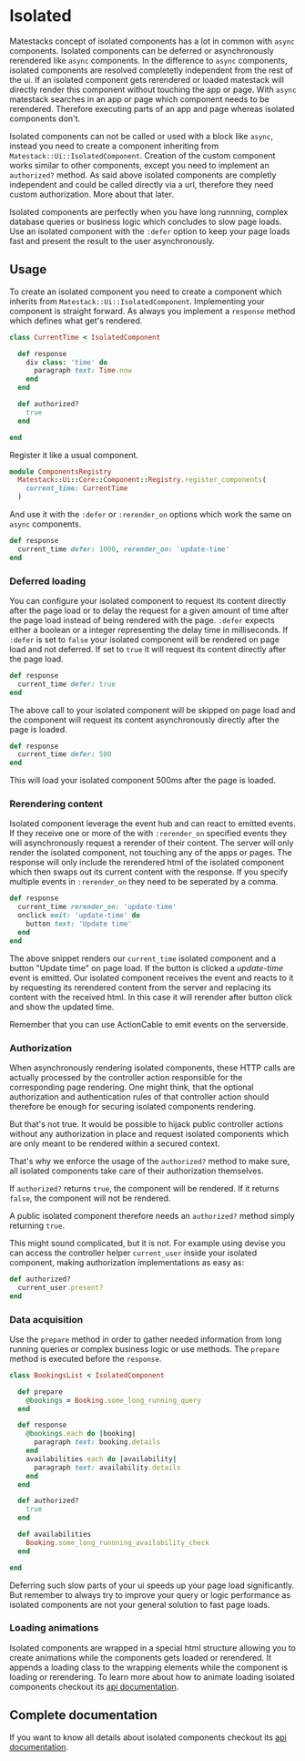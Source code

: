 # Isolated

Matestacks concept of isolated components has a lot in common with `async` components. Isolated components can be deferred or asynchronously rerendered like `async` components. In the difference to `async` components, isolated components are resolved completetly independent from the rest of the ui. If an isolated component gets rerendered or loaded matestack will directly render this component without touching the app or page. With `async` matestack searches in an app or page which component needs to be rerendered. Therefore executing parts of an app and page whereas isolated components don't.

Isolated components can not be called or used with a block like `async`, instead you need to create a component inheriting from `Matestack::Ui::IsolatedComponent`. Creation of the custom component works similar to other components, except you need to implement an `authorized?` method. As said above isolated components are completly independent and could be called directly via a url, therefore they need custom authorization. More about that later. 

Isolated components are perfectly when you have long runnning, complex database queries or business logic which concludes to slow page loads. Use an isolated component with the `:defer` option to keep your page loads fast and present the result to the user asynchronously.

## Usage

To create an isolated component you need to create a component which inherits from `Matestack::Ui::IsolatedComponent`. Implementing your component is straight forward. As always you implement a `response` method which defines what get's rendered. 

```ruby
class CurrentTime < IsolatedComponent

  def response
    div class: 'time' do
      paragraph text: Time.now
    end
  end

  def authorized?
    true
  end

end
```

Register it like a usual component.

```ruby
module ComponentsRegistry
  Matestack::Ui::Core::Component::Registry.register_components(
    current_time: CurrentTime
  )
```

And use it with the `:defer` or `:rerender_on` options which work the same on `async` components.

```ruby
def response
  current_time defer: 1000, rerender_on: 'update-time'
end
```

### Deferred loading

You can configure your isolated component to request its content directly after the page load or to delay the request for a given amount of time after the page load instead of being rendered with the page. `:defer` expects either a boolean or a integer representing the delay time in milliseconds. If `:defer` is set to `false` your isolated component will be rendered on page load and not deferred. If set to `true` it will request its content directly after the page load.

```ruby
def response
  current_time defer: true
end
```

The above call to your isolated component will be skipped on page load and the component will request its content asynchronously directly after the page is loaded.

```ruby
def response
  current_time defer: 500
end
```

This will load your isolated component 500ms after the page is loaded.

### Rerendering content

Isolated component leverage the event hub and can react to emitted events. If they receive one or more of the with `:rerender_on` specified events they will asynchronously request a rerender of their content. The server will only render the isolated component, not touching any of the apps or pages. The response will only include the rerendered html of the isolated component which then swaps out its current content with the response. If you specify multiple events in `:rerender_on` they need to be seperated by a comma.

```ruby
def response
  current_time rerender_on: 'update-time'
  onclick emit: 'update-time' do
    button text: 'Update time'
  end
end
```

The above snippet renders our `current_time` isolated component and a button "Update time" on page load. If the button is clicked a _update-time_ event is emitted. Our isolated component receives the event and reacts to it by requesting its rerendered content from the server and replacing its content with the received html. In this case it will rerender after button click and show the updated time.

Remember that you can use ActionCable to emit events on the serverside.

### Authorization

When asynchronously rendering isolated components, these HTTP calls are actually
processed by the controller action responsible for the corresponding page rendering.
One might think, that the optional authorization and authentication rules of that
controller action should therefore be enough for securing isolated components rendering.

But that's not true. It would be possible to hijack public controller actions without
any authorization in place and request isolated components which are only meant to be
rendered within a secured context.

That's why we enforce the usage of the `authorized?` method to make sure, all isolated
components take care of their authorization themselves.

If `authorized?` returns `true`, the component will be rendered. If it returns `false`,
the component will not be rendered.

A public isolated component therefore needs an `authorized?` method simply returning `true`.

This might sound complicated, but it is not. For example using devise you can access the controller helper `current_user` inside your isolated component, making authorization implementations as easy as:

```ruby
def authorized?
  current_user.present?
end
```

### Data acquisition

Use the `prepare` method in order to gather needed information from long running queries or complex business logic or use methods. The `prepare` method is executed before the `response`. 

```ruby
class BookingsList < IsolatedComponent

  def prepare
    @bookings = Booking.some_long_running_query
  end

  def response
    @bookings.each do |booking|
      paragraph text: booking.details
    end
    availabilities.each do |availability|
      paragraph text: availability.details
    end
  end

  def authorized?
    true
  end

  def availabilities
    Booking.some_long_runnning_availability_check
  end

end
```

Deferring such slow parts of your ui speeds up your page load significantly. But remember to always try to improve your query or logic performance as isolated components are not your general solution to fast page loads.


### Loading animations

Isolated components are wrapped in a special html structure allowing you to create animations while the components gets loaded or rerendered. It appends a loading class to the wrapping elements while the component is loading or rerendering. To learn more about how to animate loading isolated components checkout its [api documentation](/docs/api/100-components/async.md).


## Complete documentation

If you want to know all details about isolated components checkout its [api documentation](/docs/api/000-base/40-isolated_component.md).